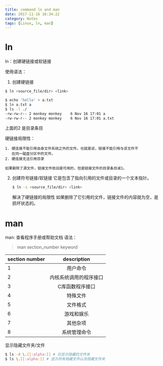```yaml
---
title: command ln and man
date: 2017-11-16 16:34:22
category: Notes
tags: [Linux, ln, man]
---
```


# ln

ln：创建硬链接或软链接

使用语法：
1. 创建硬链接
  ```bash
  $ ln <source_file/dir> <link>
  ```
  ```bash
  $ echo 'hello' > a.txt
  $ ln a.txt a
  $ ls -l ./
  -rw-rw-r-- 2 monkey monkey    6 Nov 16 17:01 a
  -rw-rw-r-- 2 monkey monkey    6 Nov 16 17:01 a.txt
  ```
  上面的2 是目录条目

  硬链接局限性：

    1. 硬连接不能引用自身文件系统之外的文件。也就是说，链接不能引用与该文件不
       在同一磁盘分区中的文件。
    2. 硬连接无法引用目录

    如果删除了源文件，链接文件依旧是可用的，但是链接文件的目录条目减1。

2. 创建符号链接/软链接
   它是包含了指向引用的文件或目录的一个文本指针。
   ```bash
   $ ln -s <source_file/dir> <link>
   ```

   解决了硬链接的局限性
   如果删除了它引用的文件，链接文件的内容就为空，是损坏状态的。

# man
  man: 查看程序手册或帮助文档
  语法：
  > man section_number keyword
  
|section number| description |
|:----|:----:|
| 1 | 用户命令 |
| 2 | 内核系统调用的程序接口 |
| 3 | C库函数程序接口 |
| 4 | 特殊文件 |
| 5 | 文件格式 |
| 6 | 游戏和娱乐|
| 7 | 其他杂项 |
| 8 | 系统管理命令 |

显示隐藏文件夹/文件
```bash
$ ls -d \.[[:alpha:]] # 仅显示隐藏的文件夹
$ ls \.[[:alpha:]] # 显示所有隐藏文件以及隐藏文件夹
```